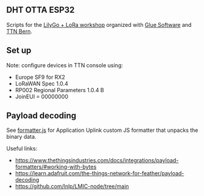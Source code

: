 DHT OTTA ESP32
---

Scripts for the [LilyGo + LoRa workshop](https://md.coredump.ch/s/9WkGfU7mj) organized with [Glue Software](https://www.glue.ch/de/startseite/) and [TTN Bern](https://www.thethingsnetwork.org/community/Bern/).

## Set up

Note: configure devices in TTN console using:

- Europe SF9 for RX2
- LoRaWAN Spec 1.0.4
- RP002 Regional Parameters 1.0.4 B
- JoinEUI = 00000000

## Payload decoding

See [formatter.js](formatter.js) for Application Uplink custom JS formatter that unpacks the binary data.

Useful links:

- https://www.thethingsindustries.com/docs/integrations/payload-formatters/#working-with-bytes
- https://learn.adafruit.com/the-things-network-for-feather/payload-decoding
- https://github.com/lnlp/LMIC-node/tree/main

